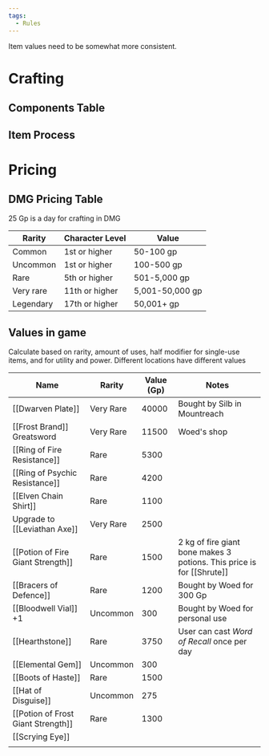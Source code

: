 ```yaml
---
tags:
  - Rules
---
```

Item values need to be somewhat more consistent.
# Crafting
## Components Table
## Item Process
# Pricing
## DMG Pricing Table
25 Gp is a day for crafting in DMG

| Rarity    | Character Level | Value           |
| --------- | --------------- | --------------- |
| Common    | 1st or higher   | 50-100 gp       |
| Uncommon  | 1st or higher   | 100-500 gp      |
| Rare      | 5th or higher   | 501-5,000 gp    |
| Very rare | 11th or higher  | 5,001-50,000 gp |
| Legendary | 17th or higher  | 50,001+ gp      |
## Values in game
Calculate based on rarity, amount of uses, half modifier for single-use items, and for utility and power. Different locations have different values

| Name                               | Rarity    | Value (Gp) | Notes                                                                 |
| ---------------------------------- | --------- | ---------- | --------------------------------------------------------------------- |
| [[Dwarven Plate]]                  | Very Rare | 40000      | Bought by Silb in Mountreach                                          |
| [[Frost Brand]] Greatsword         | Very Rare | 11500      | Woed's shop                                                           |
| [[Ring of Fire Resistance]]        | Rare      | 5300       |                                                                       |
| [[Ring of Psychic Resistance]]     | Rare      | 4200       |                                                                       |
| [[Elven Chain Shirt]]              | Rare      | 1100       |                                                                       |
| Upgrade to [[Leviathan Axe]]       | Very Rare | 2500       |                                                                       |
| [[Potion of Fire Giant Strength]]  | Rare      | 1500       | 2 kg of fire giant bone makes 3 potions. This price is for [[Shrute]] |
| [[Bracers of Defence]]             | Rare      | 1200       | Bought by Woed for 300 Gp                                             |
| [[Bloodwell Vial]] +1              | Uncommon  | 300        | Bought by Woed for personal use                                       |
| [[Hearthstone]]                    | Rare      | 3750       | User can cast *Word of Recall* once per day                           |
| [[Elemental Gem]]                  | Uncommon  | 300        |                                                                       |
| [[Boots of Haste]]                 | Rare      | 1500       |                                                                       |
| [[Hat of Disguise]]                | Uncommon  | 275        |                                                                       |
| [[Potion of Frost Giant Strength]] | Rare      | 1300       |                                                                       |
| [[Scrying Eye]]                    |           |            |                                                                       |
|                                    |           |            |                                                                       |
